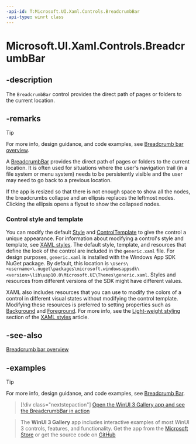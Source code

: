 ```yaml
---
-api-id: T:Microsoft.UI.Xaml.Controls.BreadcrumbBar
-api-type: winrt class
---
```


# Microsoft.UI.Xaml.Controls.BreadcrumbBar

<!--
public class BreadcrumbBar : Windows.UI.Xaml.Controls.Control
-->


## -description

The `BreadcrumbBar` control provides the direct path of pages or folders to the current location.

## -remarks

> [!TIP]
> For more info, design guidance, and code examples, see [Breadcrumb bar overview](/windows/apps/design/controls/breadcrumbbar).

A [BreadcrumbBar](/windows/winui/api/microsoft.ui.xaml.controls.breadcrumbbar) provides the direct path of pages or folders to the current location. It is often used for situations where the user's navigation trail (in a file system or menu system) needs to be persistently visible and the user may need to go back to a previous location.

If the app is resized so that there is not enough space to show all the nodes, the breadcrumbs collapse and an ellipsis replaces the leftmost nodes. Clicking the ellipsis opens a flyout to show the collapsed nodes.

### Control style and template

You can modify the default [Style](../microsoft.ui.xaml/style.md) and [ControlTemplate](controltemplate.md) to give the control a unique appearance. For information about modifying a control's style and template, see [XAML styles](/windows/apps/design/style/xaml-styles). The default style, template, and resources that define the look of the control are included in the `generic.xaml` file. For design purposes, `generic.xaml` is installed with the Windows App SDK NuGet package. By default, this location is `\Users\<username>\.nuget\packages\microsoft.windowsappsdk\<version>\lib\uap10.0\Microsoft.UI\Themes\generic.xaml`. Styles and resources from different versions of the SDK might have different values.

XAML also includes resources that you can use to modify the colors of a control in different visual states without modifying the control template. Modifying these resources is preferred to setting properties such as [Background](control_background.md) and [Foreground](control_foreground.md). For more info, see the [Light-weight styling](/windows/apps/design/style/xaml-styles#lightweight-styling) section of the [XAML styles](/windows/apps/design/style/xaml-styles) article.

## -see-also

[Breadcrumb bar overview](/windows/apps/design/controls/breadcrumbbar)

## -examples

> [!TIP]
> For more info, design guidance, and code examples, see [Breadcrumb Bar](/windows/apps/design/controls/breadcrumbbar).

> [!div class="nextstepaction"]
> [Open the WinUI 3 Gallery app and see the BreadcrumbBar in action](winui3gallery:/item/BreadcrumbBar)

> The **WinUI 3 Gallery** app includes interactive examples of most WinUI 3 controls, features, and functionality. Get the app from the [Microsoft Store](https://www.microsoft.com/store/productId/9P3JFPWWDZRC) or get the source code on [GitHub](https://github.com/microsoft/WinUI-Gallery)
